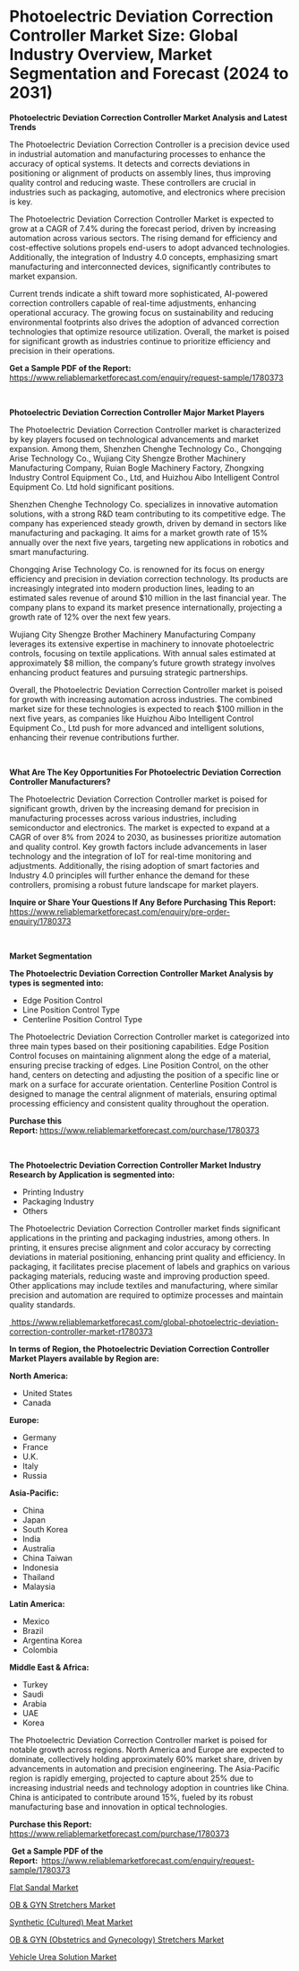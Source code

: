 <p><h1>Photoelectric Deviation Correction Controller Market Size: Global Industry Overview, Market Segmentation and Forecast (2024 to 2031)</h1></p><p><strong>Photoelectric Deviation Correction Controller Market Analysis and Latest Trends</strong></p>
<p><p>The Photoelectric Deviation Correction Controller is a precision device used in industrial automation and manufacturing processes to enhance the accuracy of optical systems. It detects and corrects deviations in positioning or alignment of products on assembly lines, thus improving quality control and reducing waste. These controllers are crucial in industries such as packaging, automotive, and electronics where precision is key.</p><p>The Photoelectric Deviation Correction Controller Market is expected to grow at a CAGR of 7.4% during the forecast period, driven by increasing automation across various sectors. The rising demand for efficiency and cost-effective solutions propels end-users to adopt advanced technologies. Additionally, the integration of Industry 4.0 concepts, emphasizing smart manufacturing and interconnected devices, significantly contributes to market expansion.</p><p>Current trends indicate a shift toward more sophisticated, AI-powered correction controllers capable of real-time adjustments, enhancing operational accuracy. The growing focus on sustainability and reducing environmental footprints also drives the adoption of advanced correction technologies that optimize resource utilization. Overall, the market is poised for significant growth as industries continue to prioritize efficiency and precision in their operations.</p></p>
<p><strong>Get a Sample PDF of the Report:&nbsp;</strong> <a href="https://www.reliablemarketforecast.com/enquiry/request-sample/1780373?utm_campaign=1569&utm_medium=2&utm_source=Github&utm_content=ia&utm_term=13102024&utm_id=photoelectric-deviation-correction-controller">https://www.reliablemarketforecast.com/enquiry/request-sample/1780373</a></p>
<p>&nbsp;</p>
<p><strong>Photoelectric Deviation Correction Controller Major Market Players</strong></p>
<p><p>The Photoelectric Deviation Correction Controller market is characterized by key players focused on technological advancements and market expansion. Among them, Shenzhen Chenghe Technology Co., Chongqing Arise Technology Co., Wujiang City Shengze Brother Machinery Manufacturing Company, Ruian Bogle Machinery Factory, Zhongxing Industry Control Equipment Co., Ltd, and Huizhou Aibo Intelligent Control Equipment Co. Ltd hold significant positions.</p><p>Shenzhen Chenghe Technology Co. specializes in innovative automation solutions, with a strong R&D team contributing to its competitive edge. The company has experienced steady growth, driven by demand in sectors like manufacturing and packaging. It aims for a market growth rate of 15% annually over the next five years, targeting new applications in robotics and smart manufacturing.</p><p>Chongqing Arise Technology Co. is renowned for its focus on energy efficiency and precision in deviation correction technology. Its products are increasingly integrated into modern production lines, leading to an estimated sales revenue of around $10 million in the last financial year. The company plans to expand its market presence internationally, projecting a growth rate of 12% over the next few years.</p><p>Wujiang City Shengze Brother Machinery Manufacturing Company leverages its extensive expertise in machinery to innovate photoelectric controls, focusing on textile applications. With annual sales estimated at approximately $8 million, the company’s future growth strategy involves enhancing product features and pursuing strategic partnerships.</p><p>Overall, the Photoelectric Deviation Correction Controller market is poised for growth with increasing automation across industries. The combined market size for these technologies is expected to reach $100 million in the next five years, as companies like Huizhou Aibo Intelligent Control Equipment Co., Ltd push for more advanced and intelligent solutions, enhancing their revenue contributions further.</p></p>
<p>&nbsp;</p>
<p><strong>What Are The Key Opportunities For Photoelectric Deviation Correction Controller Manufacturers?</strong></p>
<p><p>The Photoelectric Deviation Correction Controller market is poised for significant growth, driven by the increasing demand for precision in manufacturing processes across various industries, including semiconductor and electronics. The market is expected to expand at a CAGR of over 8% from 2024 to 2030, as businesses prioritize automation and quality control. Key growth factors include advancements in laser technology and the integration of IoT for real-time monitoring and adjustments. Additionally, the rising adoption of smart factories and Industry 4.0 principles will further enhance the demand for these controllers, promising a robust future landscape for market players.</p></p>
<p><strong>Inquire or Share Your Questions If Any Before Purchasing This Report:</strong> <a href="https://www.reliablemarketforecast.com/enquiry/pre-order-enquiry/1780373?utm_campaign=1569&utm_medium=2&utm_source=Github&utm_content=ia&utm_term=13102024&utm_id=photoelectric-deviation-correction-controller">https://www.reliablemarketforecast.com/enquiry/pre-order-enquiry/1780373</a></p>
<p>&nbsp;</p>
<p><strong>Market Segmentation</strong></p>
<p><strong>The Photoelectric Deviation Correction Controller Market Analysis by types is segmented into:</strong></p>
<p><ul><li>Edge Position Control</li><li>Line Position Control Type</li><li>Centerline Position Control Type</li></ul></p>
<p><p>The Photoelectric Deviation Correction Controller market is categorized into three main types based on their positioning capabilities. Edge Position Control focuses on maintaining alignment along the edge of a material, ensuring precise tracking of edges. Line Position Control, on the other hand, centers on detecting and adjusting the position of a specific line or mark on a surface for accurate orientation. Centerline Position Control is designed to manage the central alignment of materials, ensuring optimal processing efficiency and consistent quality throughout the operation.</p></p>
<p><strong>Purchase this Report:&nbsp;</strong><a href="https://www.reliablemarketforecast.com/purchase/1780373?utm_campaign=1569&utm_medium=2&utm_source=Github&utm_content=ia&utm_term=13102024&utm_id=photoelectric-deviation-correction-controller">https://www.reliablemarketforecast.com/purchase/1780373</a></p>
<p>&nbsp;</p>
<p><strong>The Photoelectric Deviation Correction Controller Market Industry Research by Application is segmented into:</strong></p>
<p><ul><li>Printing Industry</li><li>Packaging Industry</li><li>Others</li></ul></p>
<p><p>The Photoelectric Deviation Correction Controller market finds significant applications in the printing and packaging industries, among others. In printing, it ensures precise alignment and color accuracy by correcting deviations in material positioning, enhancing print quality and efficiency. In packaging, it facilitates precise placement of labels and graphics on various packaging materials, reducing waste and improving production speed. Other applications may include textiles and manufacturing, where similar precision and automation are required to optimize processes and maintain quality standards.</p></p>
<p><a href="https://www.reliablemarketforecast.com/global-photoelectric-deviation-correction-controller-market-r1780373?utm_campaign=1569&utm_medium=2&utm_source=Github&utm_content=ia&utm_term=13102024&utm_id=photoelectric-deviation-correction-controller">&nbsp;https://www.reliablemarketforecast.com/global-photoelectric-deviation-correction-controller-market-r1780373</a></p>
<p><strong>In terms of Region, the Photoelectric Deviation Correction Controller Market Players available by Region are:</strong></p>
<p>
    <p> <strong> North America: </strong>
        <ul>
            <li>United States</li>
            <li>Canada</li>
        </ul>
        </p> 
    <p> <strong> Europe: </strong>
        <ul>
            <li>Germany</li>
            <li>France</li>
            <li>U.K.</li>
            <li>Italy</li>
            <li>Russia</li>
        </ul>
        </p> 
    <p> <strong> Asia-Pacific: </strong>
        <ul>
            <li>China</li>
            <li>Japan</li>
            <li>South Korea</li>
            <li>India</li>
            <li>Australia</li>
            <li>China Taiwan</li>
            <li>Indonesia</li>
            <li>Thailand</li>
            <li>Malaysia</li>
        </ul>
        </p> 
    <p> <strong> Latin America: </strong>
        <ul>
            <li>Mexico</li>
            <li>Brazil</li>
            <li>Argentina Korea</li>
            <li>Colombia</li>
        </ul>
        </p> 
    <p> <strong> Middle East & Africa: </strong>
        <ul>
            <li>Turkey</li>
            <li>Saudi</li>
            <li>Arabia</li>
            <li>UAE</li>
            <li>Korea</li>
        </ul>
    </p>
    </p>
<p><p>The Photoelectric Deviation Correction Controller market is poised for notable growth across regions. North America and Europe are expected to dominate, collectively holding approximately 60% market share, driven by advancements in automation and precision engineering. The Asia-Pacific region is rapidly emerging, projected to capture about 25% due to increasing industrial needs and technology adoption in countries like China. China is anticipated to contribute around 15%, fueled by its robust manufacturing base and innovation in optical technologies.</p></p>
<p><strong>Purchase this Report: </strong><a href="https://www.reliablemarketforecast.com/purchase/1780373?utm_campaign=1569&utm_medium=2&utm_source=Github&utm_content=ia&utm_term=13102024&utm_id=photoelectric-deviation-correction-controller">https://www.reliablemarketforecast.com/purchase/1780373</a></p>
<p>&nbsp;<strong>Get a Sample PDF of the Report:&nbsp;&nbsp;</strong><a href="https://www.reliablemarketforecast.com/enquiry/request-sample/1780373?utm_campaign=1569&utm_medium=2&utm_source=Github&utm_content=ia&utm_term=13102024&utm_id=photoelectric-deviation-correction-controller">https://www.reliablemarketforecast.com/enquiry/request-sample/1780373</a></p>
<p><strong></strong></p>
<p><p><a href="https://www.linkedin.com/pulse/flat-sandal-market-global-share-ranking-overall-sales-al98c?utm_campaign=1569&utm_medium=2&utm_source=Github&utm_content=ia&utm_term=13102024&utm_id=photoelectric-deviation-correction-controller">Flat Sandal Market</a></p><p><a href="https://www.linkedin.com/pulse/mapping-ob-gyn-stretchers-market-trends-challenges-breakthroughs-fzj7f?utm_campaign=1569&utm_medium=2&utm_source=Github&utm_content=ia&utm_term=13102024&utm_id=photoelectric-deviation-correction-controller">OB & GYN Stretchers Market</a></p><p><a href="https://www.linkedin.com/pulse/emerging-technologies-reshaping-synthetic-cultured-meat-market-6zdbf?utm_campaign=1569&utm_medium=2&utm_source=Github&utm_content=ia&utm_term=13102024&utm_id=photoelectric-deviation-correction-controller">Synthetic (Cultured) Meat Market</a></p><p><a href="https://www.linkedin.com/pulse/ob-gyn-obstetrics-gynecology-stretchers-industry-resonance-87-govtf?utm_campaign=1569&utm_medium=2&utm_source=Github&utm_content=ia&utm_term=13102024&utm_id=photoelectric-deviation-correction-controller">OB & GYN (Obstetrics and Gynecology) Stretchers Market</a></p><p><a href="https://www.linkedin.com/pulse/vehicle-urea-solution-market-overview-regional-outlook-competitive-ig3ff?utm_campaign=1569&utm_medium=2&utm_source=Github&utm_content=ia&utm_term=13102024&utm_id=photoelectric-deviation-correction-controller">Vehicle Urea Solution Market</a></p></p>